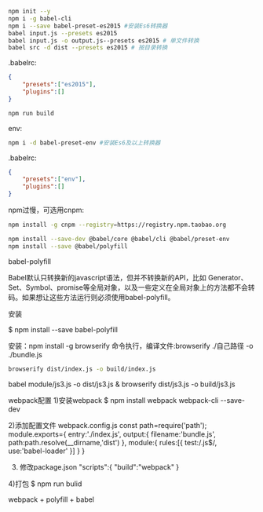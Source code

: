 
``` bash
npm init --y
npm i -g babel-cli
npm i --save babel-preset-es2015 #安装Es6转换器
babel input.js --presets es2015
babel input.js -o output.js--presets es2015 # 单文件转换
babel src -d dist --presets es2015 # 按目录转换
```

.babelrc:
``` json
{
    "presets":["es2015"],
    "plugins":[]
}
```

``` bash
npm run build
```

env:
``` bash
npm i -d babel-preset-env #安装Es6及以上转换器
```

.babelrc:
``` json
{
    "presets":["env"],
    "plugins":[]
}
```


npm过慢，可选用cnpm:
``` bash
npm install -g cnpm --registry=https://registry.npm.taobao.org
```

``` bash
npm install --save-dev @babel/core @babel/cli @babel/preset-env
npm install --save @babel/polyfill
```

babel-polyfill

Babel默认只转换新的javascript语法，但并不转换新的API，比如 Generator、Set、Symbol、promise等全局对象，以及一些定义在全局对象上的方法都不会转码。如果想让这些方法运行则必须使用babel-polyfill。

安装

$ npm install --save babel-polyfill

 安装：npm install -g browserify
 命令执行，编译文件:browserify ./自己路径 -o  ./bundle.js

 ``` bash
 browserify dist/index.js -o build/index.js
 ```


 babel module/js3.js -o dist/js3.js &  browserify dist/js3.js -o build/js3.js




 webpack配置
1)安装webpack
$  npm install webpack webpack-cli --save-dev

2)添加配置文件 webpack.config.js
const path=require('path');
module.exports={
    entry:'./index.js',
    output:{
        filename:'bundle.js',
         path:path.resolve(__dirname,'dist')
    },
    module:{
        rules:[{ 
               test:/\.js$/,
               use:'babel-loader'
           }]
    }
}
 

3) 修改package.json
 "scripts":{
                "build":"webpack"
            }

4)打包 
$ npm run bulid




webpack + polyfill + babel